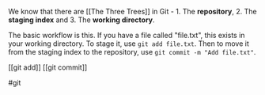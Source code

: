 We know that there are [[The Three Trees]] in Git - 1. The **repository**, 2. The **staging index** and 3. The **working directory**.

The basic workflow is this. If you have a file called "file.txt", this exists in your working directory. To stage it, use `git add file.txt`. Then to move it from the staging index to the repository, use `git commit -m "Add file.txt"`.

[[git add]]
[[git commit]]

#git 